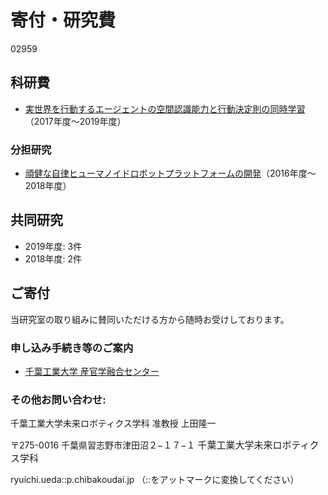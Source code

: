 # 寄付・研究費
02959 <h2>科研費</h2>
<ul>
 	<li><a href="https://kaken.nii.ac.jp/grant/KAKENHI-PROJECT-17K00313/">実世界を行動するエージェントの空間認識能力と行動決定則の同時学習</a>（2017年度〜2019年度）</li>
</ul>
<h3>分担研究</h3>
<ul>
 	<li><a href="https://kaken.nii.ac.jp/grant/KAKENHI-PROJECT-16K06191/">頑健な自律ヒューマノイドロボットプラットフォームの開発</a>（2016年度〜2018年度）</li>
</ul>
<h2>共同研究</h2>
<ul>
 	<li>2019年度: 3件</li>
 	<li>2018年度: 2件</li>
</ul>
<h2>ご寄付</h2>
当研究室の取り組みに賛同いただける方から随時お受けしております。
<h3>申し込み手続き等のご案内</h3>
<ul>
 	<li><a href="http://www.it-chiba.ac.jp/for-company/iig/">千葉工業大学 産官学融合センター</a></li>
</ul>
<h3>その他お問い合わせ:</h3>
千葉工業大学未来ロボティクス学科 准教授 上田隆一

〒275-0016 千葉県習志野市津田沼２−１７−１
<span style="font-size: 15px; font-weight: 300;">千葉工業大学未来ロボティクス学科</span>

ryuichi.ueda::p.chibakoudai.jp
（::をアットマークに変換してください）
